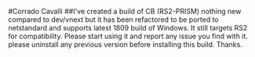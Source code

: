#Corrado Cavalli
##I've created a build of CB (RS2-PRISM) nothing new compared to dev/vnext but it has been refactored to be ported to netstandard and supports latest 1809 build of Windows. It still targets RS2 for compatibility. Please start using it and report any issue you find with it.
please uninstall any previous version before installing this build.
Thanks.
